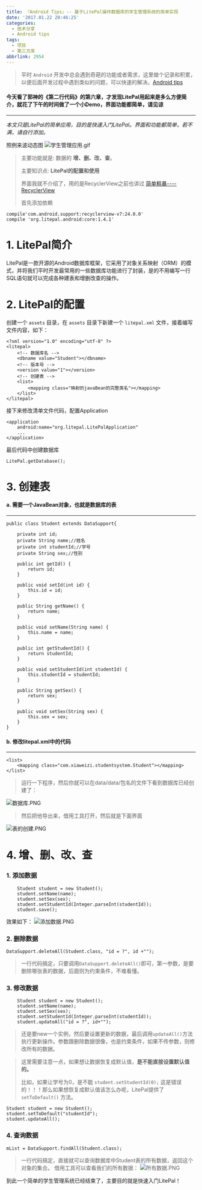 ```yaml
---
title: 『Android Tips』-- 基于LitePal操作数据库的学生管理系统的简单实现
date: '2017.01.22 20:46:25'
categories:
  - 技术分享
  - Android tips
tags:
  - 项目
  - 第三方库
abbrlink: 2954
---
```


> 平时 `Android` 开发中总会遇到奇葩的功能或者需求，这里做个记录和积累，以便后面开发过程中遇到类似的问题，可以快速的解决。[Android tips](http://xiaweizi.cn/categories/Android-tips/)

#### 今天看了郭神的《第二行代码》的第六章，才发现LitePal用起来是多么方便简介，就花了下午的时间做了一个小Demo，界面功能都简单，请见谅

---
*本文只是LitePal的简单应用，目的是快速入门LitePal。界面和功能都简单，若不满，请自行添加。*

<!-- more -->

照例来波动态图
![学生管理应用.gif](http://upload-images.jianshu.io/upload_images/4043475-0fff41c510bbc5c6.gif?imageMogr2/auto-orient/strip)
>主要功能就是: 数据的 **增、删、改、查**。
>
>主要知识点: **LitePal的配置和使用**
>
>界面我就不介绍了，用的是RecyclerView之前也讲过 [简单粗暴----RecyclerView](http://www.jianshu.com/p/60819de9eb42)
>
>首先添加依赖 
>
    compile'com.android.support:recyclerview-v7:24.0.0'
    compile 'org.litepal.android:core:1.4.1'

# 1. LitePal简介 #
LitePal是一款开源的Android数据库框架，它采用了对象关系映射（ORM）的模式，并将我们平时开发最常用的一些数据库功能进行了封装，是的不用编写一行SQL语句就可以完成各种建表和增删改查的操作。
# 2. LitePal的配置 #
创建一个 `assets` 目录，在 `assets` 目录下新建一个 `litepal.xml` 文件，接着编写文件内容，如下：

	<?xml version="1.0" encoding="utf-8" ?>
	<litepal>
		<!-- 数据库名 -->
	    <dbname value="Student"></dbname>
		<!-- 版本号 -->
	    <version value="1"></version>
		<!-- 创建表 -->
	    <list>
	        <mapping class="映射的javaBean的完整类名"></mapping>
	    </list>
	</litepal>
接下来修改清单文件代码，配置Application

	<application
	    android:name="org.litepal.LitePalApplication"
	    ...
	</application>

最后代码中创建数据库

    LitePal.getDatabase();
# 3. 创建表 #
#### a. 需要一个JavaBean对象，也就是数据库的表 ####
---
	public class Student extends DataSupport{
	
	    private int id;
	    private String name;//姓名
	    private int studentId;//学号
	    private String sex;//性别
	
	    public int getId() {
	        return id;
	    }
	
	    public void setId(int id) {
	        this.id = id;
	    }
	
	    public String getName() {
	        return name;
	    }
	
	    public void setName(String name) {
	        this.name = name;
	    }
	
	    public int getStudentId() {
	        return studentId;
	    }
	
	    public void setStudentId(int studentId) {
	        this.studentId = studentId;
	    }
	
	    public String getSex() {
	        return sex;
	    }
	
	    public void setSex(String sex) {
	        this.sex = sex;
	    }
	}

#### b. 修改litepal.xml中的代码 ####
---
	<list>
	    <mapping class="com.xiaweizi.studentsystem.Student"></mapping>
	</list>
>运行一下程序，然后你就可以在data/data/包名的文件下看到数据库已经创建了：

![数据库.PNG](http://upload-images.jianshu.io/upload_images/4043475-7d01854c495230ad.PNG?imageMogr2/auto-orient/strip%7CimageView2/2/w/1240)

>然后把他导出来，借用工具打开，然后就是下面界面

![表的创建.PNG](http://upload-images.jianshu.io/upload_images/4043475-3e4c37de6dcd5cdb.PNG?imageMogr2/auto-orient/strip%7CimageView2/2/w/1240)

# 4. 增、删、改、查 #
### 1. 添加数据 ###

		Student student = new Student();
	    student.setName(name);
	    student.setSex(sex);
	    student.setStudentId(Integer.parseInt(studentId));
	    student.save();
效果如下：
![添加数据.PNG](http://upload-images.jianshu.io/upload_images/4043475-bf48d4c2d74d168e.PNG?imageMogr2/auto-orient/strip%7CimageView2/2/w/1240)

### 2. 删除数据 ###
	DataSupport.deleteAll(Student.class, "id = ?", id +"");
>一行代码搞定，只要调用`DataSupport.deleteAll()`即可，第一参数，是要删除哪张表的数据，后面则为约束条件，不难看懂。
### 3. 修改数据 ###
		Student student = new Student();
	    student.setName(name);
	    student.setSex(sex);
	    student.setStudentId(Integer.parseInt(studentId));
	    student.updateAll("id = ?", id+"");
>还是要new一个实例，然后要设置更新的数据，最后调用`updateAll()`方法执行更新操作。参数跟删除数据很像，也是约束条件，如果不传参数，则修改所有的数据。

>这里需要注意一点，如果想让数据恢复成默认值，**是不能直接设置默认值的。**
>
>比如，如果让学号为0，是不能 `student.setStudentId(0);` 这是错误的！！！那么如果想恢复成默认值该怎么办呢，LitePal提供了`setToDefault()` 方法。

  	Student student = new Student();
    student.setToDefault("studentId");
    student.updateAll();
### 4. 查询数据 ###
	mList = DataSupport.findAll(Student.class);
>一行代码搞定，直接就可以查询数据库中Student表的所有数据，返回这个对象的集合。
>借用工具可以查看我们的所有数据：
![所有数据.PNG](http://upload-images.jianshu.io/upload_images/4043475-436d22171cb8b0d0.PNG?imageMogr2/auto-orient/strip%7CimageView2/2/w/1240)

到此一个简单的学生管理系统已经结束了，主要目的就是快速入门LitePal！

